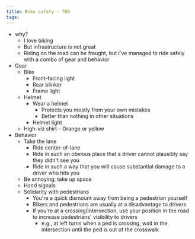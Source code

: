 ```yaml
---
title: Bike safety - TBD
tags:
---
```


- why?
  - I love biking
  - But infrastructure is not great
  - Riding on the road can be fraught, but I've managed to ride safely with a combo of gear and behavior
- Gear
  - Bike
    - Front-facing light
    - Rear blinker
    - Frame light
  - Helmet
    - Wear a helmet
      - Protects you mostly from your own mistakes
      - Better than nothing in other situations
    - Helmet light
  - High-viz shirt – Orange or yellow
- Behavior
  - Take the lane
    - Ride center-of-lane
    - Ride in such an obvious place that a driver cannot plausibly say they didn't see you
    - Ride in such a way that you will cause substantial damage to a driver who hits you
  - Be annoying; take up space
  - Hand signals
  - Solidarity with pedestrians
    - You're a quick dismount away from being a pedestrian yourself
    - Bikers and pedestrians are usually at a disadvantage to drivers
    - If you're at a crossing/intersection, use your position in the road to increase pedestrians' visibility to drivers
      - e.g., at left turns when a ped is crossing, wait in the intersection until the ped is out of the crosswalk
